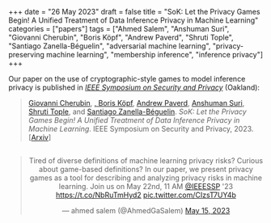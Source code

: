 +++
date = "26 May 2023"
draft = false
title = "SoK: Let the Privacy Games Begin! A Unified Treatment of Data Inference Privacy in Machine Learning"
categories = ["papers"]
tags = ["Ahmed Salem", "Anshuman Suri", "Giovanni Cherubin", "Boris Köpf", "Andrew Paverd", "Shruti Tople", "Santiago Zanella-Béguelin", "adversarial machine learning", "privacy-preserving machine learning", "membership inference", "inference privacy"]
+++

Our paper on the use of cryptographic-style games to model inference privacy is published in [_IEEE Symposium on Security and Privacy_](https://www.ieee-security.org/TC/SP2023/) (Oakland):

<blockquote>
<a href="https://www.microsoft.com/en-us/research/people/t-salemahmed/>Ahmed Salem</a>, <a href="https://www.microsoft.com/en-us/research/people/gcherubin/">Giovanni Cherubin</a>, <a href="https://www.cs.virginia.edu/evans"/David Evans</a>, <a href="https://www.microsoft.com/en-us/research/people/bokoepf/">Boris Köpf</a>, <a href="https://www.microsoft.com/en-us/research/people/anpaverd/">Andrew Paverd</a>, <a href="https://www.anshumansuri.me/">Anshuman Suri</a>, <a href="https://www.microsoft.com/en-us/research/people/shtople/">Shruti Tople</a>, and <a href="https://www.microsoft.com/en-us/research/people/santiago/">Santiago Zanella-Béguelin</a>. <em>SoK: Let the Privacy Games Begin! A Unified Treatment of Data Inference Privacy in Machine Learning</em>. IEEE Symposium on Security and Privacy, 2023. [<a href="https://arxiv.org/abs/2212.10986">Arxiv</a>]
</blockquote>

## 

<center>
<blockquote class="twitter-tweet"><p lang="en" dir="ltr">Tired of diverse definitions of machine learning privacy risks? Curious about game-based definitions? In our paper, we present privacy games as a tool for describing and analyzing privacy risks in machine learning. Join us on May 22nd, 11 AM <a href="https://twitter.com/IEEESSP?ref_src=twsrc%5Etfw">@IEEESSP</a> &#39;23 <a href="https://t.co/NbRuTmHyd2">https://t.co/NbRuTmHyd2</a> <a href="https://t.co/CIzsT7UY4b">pic.twitter.com/CIzsT7UY4b</a></p>&mdash; ahmed salem (@AhmedGaSalem) <a href="https://twitter.com/AhmedGaSalem/status/1658210153341001736?ref_src=twsrc%5Etfw">May 15, 2023</a></blockquote> <script async src="https://platform.twitter.com/widgets.js" charset="utf-8"></script>
</center>
